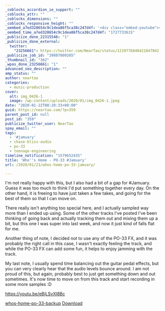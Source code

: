 ```yaml
---
_coblocks_accordion_ie_support: ""
_coblocks_attr: ""
_coblocks_dimensions: ""
_coblocks_responsive_height: ""
_oembed_a7ed328654c9c1dea86f5ca38c247d4f: '<div class="embed-youtube"><iframe title="Who&#039;s Home - PO-33 #Jamuary" width="750" height="422" src="https://www.youtube.com/embed/eBjLSvXl8Bc?feature=oembed" frameborder="0" allow="accelerometer; autoplay; clipboard-write; encrypted-media; gyroscope; picture-in-picture; web-share" referrerpolicy="strict-origin-when-cross-origin" allowfullscreen></iframe></div>'
_oembed_time_a7ed328654c9c1dea86f5ca38c247d4f: "1727733615"
_publicize_done_22315546: "1"
_publicize_done_external:
  twitter:
    "23256661": https://twitter.com/NearTao/status/1219776840421847042
_publicize_job_id: "39807809265"
_thumbnail_id: "362"
_wpas_done_23256661: "1"
advanced_seo_description: ""
amp_status: ""
author: neartao
categories:
  - music-production
cover:
  alt: img_0426-1
  image: /wp-content/uploads/2020/01/img_0426-1.jpeg
date: "2020-01-22T00:20:33+00:00"
guid: https://neartao.com/?p=359
parent_post_id: null
post_id: "359"
publicize_twitter_user: NearTao
spay_email: ""
tags:
  - '#jamuary'
  - chase-bliss-audio
  - po-33
  - teenage-engineering
timeline_notification: "1579652435"
title: 'Who''s Home - PO-33 #Jamuary'
url: /2020/01/21/whos-home-po-33-jamuary/

---
```

I'm not really happy with this, but I also had a bit of a gap for #Jamuary. Guess it was too much to think I'd put something together every day. On the other hand, it is freeing to have just taken a few takes, and going for the best of them so that I can move on.

There really isn't anything too special here, and I actually sampled way more than I ended up using. Some of the other tracks I've posted I've been thinking of going back and actually tracking them out and mixing them up a bit, but this one I was super into last week, and now it just kind of falls flat for me.

Another thing of note, I decided not to use any of the PO-33 FX, and it was probably the right call in this case, I wasn't exactly feeling the track, and while the PO-33 FX can add some fun, it helps to enjoy jamming with the track.

My last note, I usually spend time balancing out the guitar pedal effects, but you can very clearly hear that the audio levels bounce around. I am not proud of this, but again, probably best to just get something down and out sometimes. It's now time to move on from this track and start recording in some more samples :D

https://youtu.be/eBjLSvXl8Bc

[whos-home-po-33-backup](/wp-content/uploads/2020/01/whos-home-po-33-backup.zip) [Download](/wp-content/uploads/2020/01/whos-home-po-33-backup.zip)

